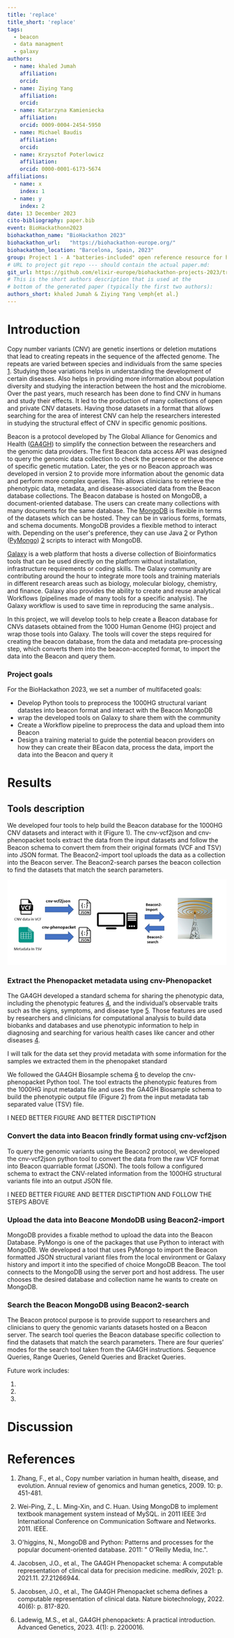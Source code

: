 ```yaml
---
title: 'replace'
title_short: 'replace'
tags:
  - beacon
  - data managment
  - galaxy
authors:
  - name: khaled Jumah
    affiliation: 
    orcid: 
  - name: Ziying Yang
    affiliation: 
    orcid: 
  - name: Katarzyna Kamieniecka
    affiliation: 
    orcid: 0009-0004-2454-5950
  - name: Michael Baudis
    affiliation: 
    orcid: 
  - name: Krzysztof Poterlowicz
    affiliation: 
    orcid: 0000-0001-6173-5674
affiliations:
  - name: x
    index: 1
  - name: y
    index: 2
date: 13 December 2023
cito-bibliography: paper.bib
event: BioHackathonn2023
biohackathon_name: "BioHackathon 2023"
biohackathon_url:   "https://biohackathon-europe.org/"
biohackathon_location: "Barcelona, Spain, 2023"
group: Project 1 - A "batteries-included" open reference resource for human genomic copy number variants (CNV)
# URL to project git repo --- should contain the actual paper.md:
git_url: https://github.com/elixir-europe/biohackathon-projects-2023/tree/main/1
# This is the short authors description that is used at the
# bottom of the generated paper (typically the first two authors):
authors_short: khaled Jumah & Ziying Yang \emph{et al.}
---
```


<!--

The paper.md, bibtex and figure file can be found in this repo:

  https://github.com/journal-of-research-objects/Example-BioHackrXiv-Paper

To modify, please clone the repo. You can generate PDF of the paper by
pasting above link (or yours) in

  http://biohackrxiv.genenetwork.org/

-->

# Introduction

Copy number variants (CNV) are genetic insertions or deletion mutations that lead to creating repeats in the sequence of the affected genome. 
The repeats are varied between species and individuals from the same species [1](#1). Studying those variations helps in understanding the development 
of certain diseases. Also helps in providing more information about population diversity and studying the interaction between the host and the microbiome. 
Over the past years, much research has been done to find CNV in humans and study their effects. It led to the production of many collections 
of open and private CNV datasets. Having those datasets in a format that allows searching for the area of interest CNV can help the researchers 
interested in studying the structural effect of CNV in specific genomic positions. 

Beacon is a protocol developed by The Global Alliance for Genomics and Health ([GA4GH](https://www.ga4gh.org/)) to simplify the connection between the researchers and the genomic data providers. 
The first Beacon data access API was designed to query the genomic data collection to check the presence or the absence of specific genetic mutation. 
Later, the yes or no Beacon approach was developed in version 2 to provide more information about the genomic data and perform more complex queries. This allows 
clinicians to retrieve the phenotypic data, metadata, and disease-associated data from the Beacon database collections. The Beacon database is hosted on MongoDB, 
a document-oriented database. The users can create many collections with many documents for the same database. The [MongoDB](https://www.mongodb.com/) is flexible in terms of the datasets 
which can be hosted. They can be in various forms, formats, and schema documents. MongoDB provides a flexible method to interact with. Depending on the user's preference, 
they can use Java [2](https://doi.org/10.1109/ICCSN.2011.6013720) or Python ([PyMongo](https://pymongo.readthedocs.io/en/stable/index.html)) [2](https://books.google.co.uk/books?hl=en&lr=&id=ZWlTu8oU3mcC&oi=fnd&pg=PR3&dq=MongoDB+and+Python:+Patterns+and+processes+for+the+popular+document-oriented+database&ots=vs9rLgKm9r&sig=iN8CqDqU6_KYGl6sP9jtKko2_8I&redir_esc=y#v=onepage&q=MongoDB%20and%20Python%3A%20Patterns%20and%20processes%20for%20the%20popular%20document-oriented%20database&f=false) scripts to interact with MongoDB. 

[Galaxy](https://usegalaxy.org/) is a web platform that hosts a diverse collection of Bioinformatics tools that can be used directly on the platform without installation, 
infrastructure requirements or coding skills. The Galaxy community are contributing around the hour to integrate more tools and training materials 
in different research areas such as biology, molecular biology, chemistry, and finance. Galaxy also provides the ability to create and reuse analytical Workflows 
(pipelines made of many tools for a specific analysis). The Galaxy workflow is used to save time in reproducing the same analysis..  

In this project, we will develop tools to help create a Beacon database for CNVs datasets obtained from the 1000 Human Genome (HG) project and wrap those tools into Galaxy. 
The tools will cover the steps required for creating the beacon database, from the data and metadata pre-processing step, which converts them into the beacon-accepted format, 
to import the data into the Beacon and query them.

### Project goals

For the BioHackathon 2023, we set a number of multifaceted goals:

- Develop Python tools to preprocess the 1000HG structural variant datastes into beacon format and interact with the Beacon MongoDB
- wrap the developed tools on Galaxy to share them with the community
- Create a Workflow pipeline to preprocess the data and upload them into Beacon
- Design a training material to guide the potential beacon providers on how they can create their BEacon data, process the data, import the data into the Beacon and query it



# Results

## Tools description 

We developed four tools to help build the Beacon database for the 1000HG CNV datasets and interact with it (Figure 1). 
The cnv-vcf2json and cnv-phenopacket tools extract the data from the input datasets and follow the Beacon schema to convert 
them from their original formats (VCF and TSV) into JSON format. The Beacon2-import tool uploads the data as a collection into 
the Beacon server. The Beacon2-search parses the beacon collection to find the datasets that match the search parameters.  

![The tools pipeline for data pre-processing and Beacon interaction. \label{fig}](./beacon-tools.png)



### Extract the Phenopacket metadata using cnv-Phenopacket

<!--
    State the problem you worked on
    Give the state-of-the art/plan
    Describe what you have done/results starting with The working group created...
    Write a conclusion
    Write up any future work
-->

The GA4GH developed a standard schema for sharing the phenotypic data, including the phenotypic features [4](https://doi.org/10.1101/2021.11.27.21266944),
and the individual’s observable traits such as the signs, symptoms, and disease type [5](https://doi.org/10.1038/s41587-022-01357-4). Those features are 
used by researchers and clinicians for computational analysis to build data biobanks and databases and use phenotypic 
information to help in diagnosing and searching for various health cases like cancer and other diseases [4](https://doi.org/10.1101/2021.11.27.21266944). 

I will talk for the data set they provid metadata with some information for the samples we extracted them in the phenopaket standard 

We followed the GA4GH Biosample schema [6](https://doi.org/10.1002/ggn2.202200016) to develop the cnv-phenopacket Python tool. The tool extracts the phenotypic features
from the 1000HG input metadata file and uses the GA4GH Biosample schema to build the phenotypic output file (Figure 2) from the input metadata tab separated value (TSV) file.

I NEED BETTER FIGURE AND BETTER DISCTIPTION


### Convert the data into Beacon frindly format using cnv-vcf2json 

<!--
    State the problem you worked on
    Give the state-of-the art/plan
    Describe what you have done/results starting with The working group created...
    Write a conclusion
    Write up any future work
-->

To query the genomic variants using the Beacon2 protocol, we developed the cnv-vcf2json python tool to convert the data from the
raw VCF format into Beacon quarriable format (JSON). The tools follow a configured schema to extract the CNV-related information 
from the 1000HG structural variants file into an output JSON file.


I NEED BETTER FIGURE AND BETTER DISCTIPTION AND FOLLOW THE STEPS ABOVE

###  Upload the data into Beacone MondoDB using Beacon2-import

<!--
    State the problem you worked on
    Give the state-of-the art/plan
    Describe what you have done/results starting with The working group created...
    Write a conclusion
    Write up any future work

* Remote member Nada Amin, Chris Mungall, Deepak Unni, Will Byrd

-->

MongoDB provides a fixable method to upload the data into the Beacon Database. PyMongo is one of the packages that use Python to interact with MongoDB. 
We developed a tool that uses PyMongo to import the Beacon formatted JSON structural variant files from the local environment or Galaxy history and 
import it into the specified of choice MongoDB Beacon. The tool connects to the MongoDB using the server port and host address. The user chooses the 
desired database and collection name he wants to create on MongoDB.

###  Search the Beacon MongoDB using Beacon2-search

<!--
    State the problem you worked on
    Give the state-of-the art/plan
    Describe what you have done/results starting with The working group created...
    Write a conclusion
    Write up any future work

* Remote member Nada Amin, Chris Mungall, Deepak Unni, Will Byrd

-->

The Beacon protocol purpose is to provide support to researchers and clinicians to query the genomic variants datasets hosted on a Beacon server. 
The search tool queries the Beacon database specific collection to find the datasets that match the search parameters.  There are four queries’ modes 
for the search tool taken from the GA4GH instructions. Sequence Queries, Range Queries, GeneId Queries and Bracket Queries.

Future work includes:

1. 
2. 
3. 

# Discussion



# References

<a id="1"></a> 

1. Zhang, F., et al., Copy number variation in human health, disease, and evolution. Annual review of genomics and human genetics, 2009. 10: p. 451-481.

<a id="2"></a> 

2. Wei-Ping, Z., L. Ming-Xin, and C. Huan. Using MongoDB to implement textbook management system instead of MySQL. in 2011 IEEE 3rd International Conference on Communication Software and Networks. 2011. IEEE.

<a id="3"></a> 

3. O'higgins, N., MongoDB and Python: Patterns and processes for the popular document-oriented database. 2011: " O'Reilly Media, Inc.".

<a id="4"></a> 

4. Jacobsen, J.O., et al., The GA4GH Phenopacket schema: A computable representation of clinical data for precision medicine. medRxiv, 2021: p. 2021.11. 27.21266944.

<a id="5"></a> 

5. Jacobsen, J.O., et al., The GA4GH Phenopacket schema defines a computable representation of clinical data. Nature biotechnology, 2022. 40(6): p. 817-820.

<a id="6"></a> 

6. Ladewig, M.S., et al., GA4GH phenopackets: A practical introduction. Advanced Genetics, 2023. 4(1): p. 2200016.


